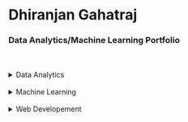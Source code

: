 # Dhiranjan Gahatraj
### Data Analytics/Machine Learning Portfolio
<br>
<br>


<!--- Data Analytics -->
<details>
<summary>Data Analytics</summary>
  <!---Project-->
  <ul>
    <li><a href="https://github.com/Dhiranjan/movierating2021/blob/master/00-Capstone-Project_01.ipynb">Project 1: Analysis of Movie Rating of Fandango Vs other site: Project Overview </a>
      <p> If you are planning on going out to see a movie, how well can you trust online reviews and ratings? Especially if the same company showing the rating             also makes money by selling movie tickets. Do they have a bias towards rating movies higher than they should be rated?</P>
    </li>
          
   <li><a href="https://github.com/Dhiranjan/google_playstore_analysis/blob/master/Google%20Playstore%20%20Analysis.ipynb">Project 2: Analysis of Google Playstore: Project Overview </a>
  <p>This project is to find mobile app profiles that are profitable for Google Play markets. This analysis provide the insight to developers to make data-driven decisions with respect to the kind of apps they build and what kinds of apps are likely to attract more users.</p>
</li>

  <li> <a href="https://github.com/Dhiranjan/LaptopManufacturerAnalysis/blob/master/laptops.ipynb">Project 3: Laptop Manufacture:</a>
  <p>This project is to find the different laptop company based of different criteria.
  </p>
  </li>
       
  </ul>
</details>
<br>



<!--- Machine Learning -->
<details>
<summary>Machine Learning</summary>
</details>
<br>


<!---Web Developement-->

<details>
<summary>Web Developement</summary>
</details>

